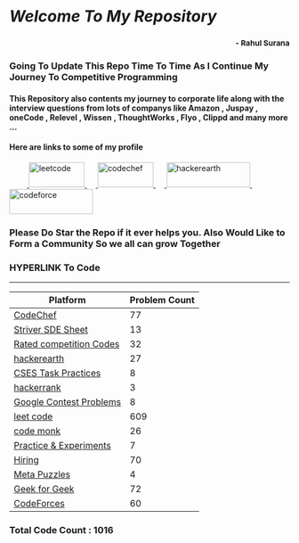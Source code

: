 # *Welcome To My Repository*
### <div style='text-align:right'><sub> - Rahul Surana</sub></div>
### Going To Update This Repo Time To Time As I Continue My Journey To Competitive Programming
#### This Repository also contents my journey to corporate life along with the interview questions from lots of companys like Amazon , Juspay , oneCode , Relevel , Wissen , ThoughtWorks , Flyo , Clippd and many more ... 
#### Here are links to some of my profile 
</a>&nbsp;&nbsp;&nbsp;&nbsp;&nbsp;&nbsp;&nbsp;&nbsp;<!-- Leetcode --><a href="https://leetcode.com/rasuru04/" target="_blank"> <img src="https://miro.medium.com/max/1838/1*gBkMCGTAdSk4tu17SCa7RQ.png" alt="leetcode" width="100" height="45"/>  </a>&nbsp;&nbsp;&nbsp;&nbsp;<!-- CodeChef --><a href="https://www.codechef.com/users/suru_4851" target="_blank"> <img src="https://cdn.codechef.com/sites/all/themes/abessive/cc-logo.png" alt="codechef" width="100" height="45"/>  </a>&nbsp;&nbsp;&nbsp;&nbsp;<!-- Hacker Earth --><a href="https://www.hackerearth.com/@Rahul_surana" target="_blank"> <img src="https://static-fastly.hackerearth.com/newton/static/images/he-header-logo.svg" alt="hackerearth" width="150" height="45"/>  </a>&nbsp;&nbsp;&nbsp;&nbsp;<!-- Code Forces --><a href="https://codeforces.com/profile/suru_4851" target="_blank"> <img src="https://codeforces.org/s/55900/images/codeforces-sponsored-by-ton.png" alt="codeforce" width="150" height="45"/>  </a>
### Please Do Star the Repo if it ever helps you. Also Would Like to Form a Community So we all can grow Together
### HYPERLINK To Code
***
| Platform  |  Problem Count |
| --------  |  ------------- |
|    [ CodeChef ](./CodeChef)     |      77    |
|    [ Striver SDE Sheet ](./Striver%20SDE%20Sheet)     |      13    |
|    [ Rated competition Codes ](./Rated%20competition%20Codes)     |      32    |
|    [ hackerearth ](./hackerearth)     |      27    |
|    [ CSES Task Practices ](./CSES%20Task%20Practices)     |      8    |
|    [ hackerrank ](./hackerrank)     |      3    |
|    [ Google Contest Problems ](./Google%20Contest%20Problems)     |      8    |
|    [ leet code ](./leet%20code)     |      609    |
|    [ code monk ](./code%20monk)     |      26    |
|    [ Practice & Experiments ](./Practice%20&%20Experiments)     |      7    |
|    [ Hiring ](./Hiring)     |      70    |
|    [ Meta Puzzles ](./Meta%20Puzzles)     |      4    |
|    [ Geek for Geek ](./Geek%20for%20Geek)     |      72    |
|    [ CodeForces ](./CodeForces)     |      60    |

### Total Code Count : 1016
